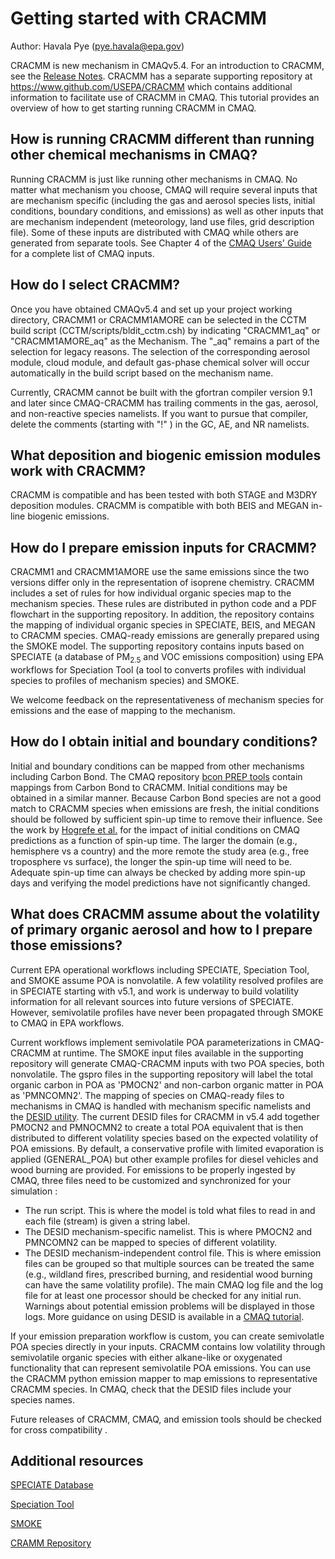 # Getting started with CRACMM

Author: Havala Pye (pye.havala@epa.gov)

CRACMM is new mechanism in CMAQv5.4. For an introduction to CRACMM, see the [Release Notes](https://github.com/USEPA/CMAQ/tree/main/DOCS/Release_Notes). CRACMM has a separate supporting repository at https://www.github.com/USEPA/CRACMM which contains additional information to facilitate use of CRACMM in CMAQ. This tutorial provides an overview of how to get starting running CRACMM in CMAQ.

## How is running CRACMM different than running other chemical mechanisms in CMAQ?

Running CRACMM is just like running other mechanisms in CMAQ. No matter what mechanism you choose, CMAQ will require several inputs that are mechanism specific (including the gas and aerosol species lists, initial conditions, boundary conditions, and emissions) as well as other inputs that are mechanism independent (meteorology, land use files, grid description file). Some of these inputs are distributed with CMAQ while others are generated from separate tools. See Chapter 4 of the [CMAQ Users' Guide](https://github.com/USEPA/CMAQ/blob/main/DOCS/Users_Guide/CMAQ_UG_ch04_model_inputs.md) for a complete list of CMAQ inputs.

## How do I select CRACMM?

Once you have obtained CMAQv5.4 and set up your project working directory, CRACMM1 or CRACMM1AMORE can be selected in the CCTM build script (CCTM/scripts/bldit_cctm.csh) by indicating "CRACMM1_aq" or "CRACMM1AMORE_aq" as the Mechanism. The "_aq" remains a part of the selection for legacy reasons. The selection of the corresponding aerosol module, cloud module, and default gas-phase chemical solver will occur automatically in the build script based on the mechanism name. 

Currently, CRACMM cannot be built with the gfortran compiler version 9.1 and later since CMAQ-CRACMM has trailing comments in the gas, aerosol, and non-reactive species namelists. If you want to pursue that compiler, delete the comments (starting with "!" ) in the GC, AE, and NR namelists.

## What deposition and biogenic emission modules work with CRACMM? 

CRACMM is compatible and has been tested with both STAGE and M3DRY deposition modules. CRACMM is compatible with both BEIS and MEGAN in-line biogenic emissions.

## How do I prepare emission inputs for CRACMM?

CRACMM1 and CRACMM1AMORE use the same emissions since the two versions differ only in the representation of isoprene chemistry. 
CRACMM includes a set of rules for how individual organic species map to the mechanism species. 
These rules are distributed in python code and a PDF flowchart in the supporting repository. 
In addition, the repository contains the mapping of individual organic species in SPECIATE, BEIS, and MEGAN to CRACMM species.
CMAQ-ready emissions are generally prepared using the SMOKE model. 
The supporting repository contains inputs based on SPECIATE (a database of PM<sub>2.5</sub> and VOC emissions composition) using EPA workflows for 
Speciation Tool (a tool to converts profiles with individual species to profiles of mechanism species) 
and SMOKE.

We welcome feedback on the representativeness of mechanism species for emissions and the ease of mapping to the mechanism.

## How do I obtain initial and boundary conditions?
 
Initial and boundary conditions can be mapped from other mechanisms including Carbon Bond. The CMAQ repository [bcon PREP tools](PREP/bcon/map2mech) contain mappings from Carbon Bond to CRACMM. Initial conditions may be obtained in a similar manner. Because Carbon Bond species are not a good match to CRACMM species when emissions are fresh, the initial conditions should be followed by sufficient spin-up time to remove their influence. See the work by [Hogrefe et al.](
https://doi.org/10.1016/j.atmosenv.2017.04.009) for the impact of initial conditions on CMAQ predictions as a function of spin-up time. The larger the domain (e.g., hemisphere vs a country) and the more remote the study area (e.g., free troposphere vs surface), the longer the spin-up time will need to be. Adequate spin-up time can always be checked by adding more spin-up days and verifying the model predictions have not significantly changed.

## What does CRACMM assume about the volatility of primary organic aerosol and how to I prepare those emissions?

Current EPA operational workflows including SPECIATE, Speciation Tool, and SMOKE assume POA is nonvolatile. A few volatility resolved profiles are in SPECIATE starting with v5.1, and work is underway to build volatility information for all relevant sources into future versions of SPECIATE. However, semivolatile profiles have never been propagated through SMOKE to CMAQ in EPA workflows. 

Current workflows implement semivolatile POA parameterizations in CMAQ-CRACMM at runtime. 
The SMOKE input files available in the supporting repository will generate CMAQ-CRACMM inputs with two POA species, both nonvolatile. 
The gspro files in the supporting repository will label the total organic carbon in POA as 'PMOCN2' and non-carbon organic matter in POA as 'PMNCOMN2'. 
The mapping of species on CMAQ-ready files to mechanisms in CMAQ is handled with mechanism specific namelists and the [DESID utility](
https://doi.org/10.5194/gmd-14-3407-2021). The current DESID files for CRACMM in v5.4 add together PMOCN2 and PMNOCMN2 to create a 
total POA equivalent that is then distributed to different volatility species based on the expected volatility of POA emissions. 
By default, a conservative profile with limited evaporation is applied (GENERAL_POA) but other example profiles for diesel vehicles and wood burning are provided. For emissions to be properly ingested by CMAQ, three files need to be customized and synchronized for your simulation : 
* The run script. This is where the model is told what files to read in and each file (stream) is given a string label.
* The DESID mechanism-specific namelist. This is where PMOCN2 and PMNCOMN2 can be mapped to species of different volatility.
* The DESID mechanism-independent control file. This is where emission files can be grouped so that multiple sources can be treated the same (e.g., wildland fires, prescribed burning, and residential wood burning can have the same volatility profile).
The main CMAQ log file and the log file for at least one processor should be checked for any initial run. Warnings about potential emission problems will be displayed in those logs. More guidance on using DESID is available in a [CMAQ tutorial](https://github.com/USEPA/CMAQ/tree/main/DOCS/Users_Guide/Tutorials).

If your emission preparation workflow is custom, you can create semivolatle POA species directly in your inputs. CRACMM contains low volatility through semivolatile organic species with either alkane-like or oxygenated functionality that can represent semivolatile POA emissions. You can use the CRACMM python emission mapper to map emissions to representative CRACMM species. In CMAQ, check that the DESID files include your species names.

Future releases of CRACMM, CMAQ, and emission tools should be checked for cross compatibility .

## Additional resources

[SPECIATE Database](https://www.epa.gov/air-emissions-modeling/speciate)

[Speciation Tool](https://github.com/CMASCenter/Speciation-Tool)

[SMOKE](https://github.com/CEMPD/SMOKE/)

[CRAMM Repository](https://github.com/USEPA/CRACMM/)
